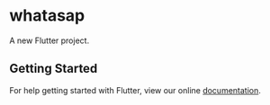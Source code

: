 # whatasap

A new Flutter project.

## Getting Started

For help getting started with Flutter, view our online
[documentation](https://flutter.io/).
